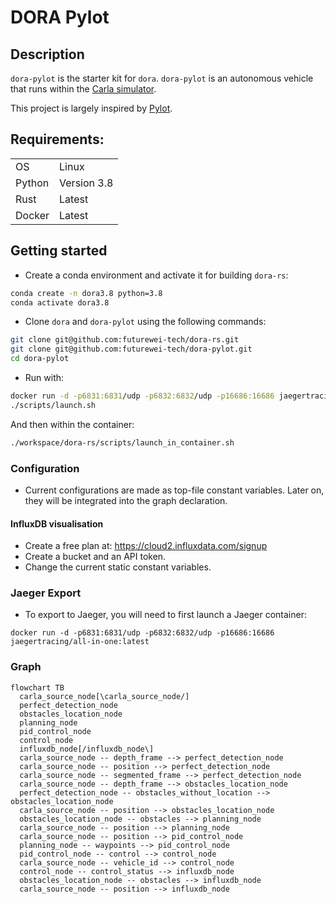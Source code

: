 # DORA Pylot

## Description

`dora-pylot` is the starter kit for `dora`. `dora-pylot` is an autonomous vehicle that runs within the [Carla simulator](https://carla.org/).

This project is largely inspired by [Pylot](https://github.com/erdos-project/pylot).

## Requirements:
|||
|-|-|
|OS| Linux
|Python| Version 3.8
|Rust| Latest
|Docker|Latest

## Getting started

- Create a conda environment and activate it for building `dora-rs`:

```bash
conda create -n dora3.8 python=3.8
conda activate dora3.8
```

- Clone `dora` and `dora-pylot` using the following commands:

```bash
git clone git@github.com:futurewei-tech/dora-rs.git
git clone git@github.com:futurewei-tech/dora-pylot.git
cd dora-pylot
```

- Run with:

```bash
docker run -d -p6831:6831/udp -p6832:6832/udp -p16686:16686 jaegertracing/all-in-one:latest
./scripts/launch.sh
```

And then within the container:
```bash
./workspace/dora-rs/scripts/launch_in_container.sh
```

### Configuration

- Current configurations are made as top-file constant variables. Later on, they will be integrated into the graph declaration.

#### InfluxDB visualisation

- Create a free plan at:  https://cloud2.influxdata.com/signup
- Create a bucket and an API token.
- Change the current static constant variables.

### Jaeger Export

- To export to Jaeger, you will need to first launch a Jaeger container:
```
docker run -d -p6831:6831/udp -p6832:6832/udp -p16686:16686 jaegertracing/all-in-one:latest
```

### Graph

```mermaid
flowchart TB
  carla_source_node[\carla_source_node/]
  perfect_detection_node
  obstacles_location_node
  planning_node
  pid_control_node
  control_node
  influxdb_node[/influxdb_node\]
  carla_source_node -- depth_frame --> perfect_detection_node
  carla_source_node -- position --> perfect_detection_node
  carla_source_node -- segmented_frame --> perfect_detection_node
  carla_source_node -- depth_frame --> obstacles_location_node
  perfect_detection_node -- obstacles_without_location --> obstacles_location_node
  carla_source_node -- position --> obstacles_location_node
  obstacles_location_node -- obstacles --> planning_node
  carla_source_node -- position --> planning_node
  carla_source_node -- position --> pid_control_node
  planning_node -- waypoints --> pid_control_node
  pid_control_node -- control --> control_node
  carla_source_node -- vehicle_id --> control_node
  control_node -- control_status --> influxdb_node
  obstacles_location_node -- obstacles --> influxdb_node
  carla_source_node -- position --> influxdb_node

```